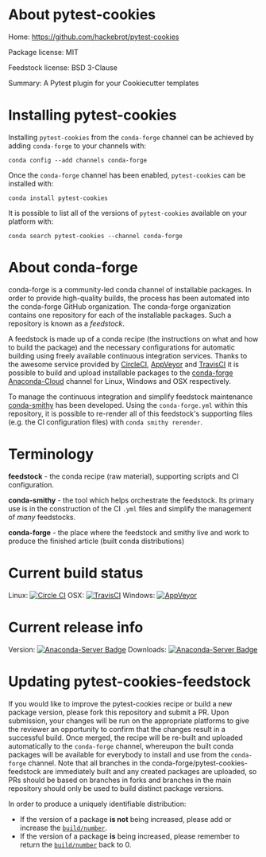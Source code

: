 About pytest-cookies
====================

Home: https://github.com/hackebrot/pytest-cookies

Package license: MIT

Feedstock license: BSD 3-Clause

Summary: A Pytest plugin for your Cookiecutter templates



Installing pytest-cookies
=========================

Installing `pytest-cookies` from the `conda-forge` channel can be achieved by adding `conda-forge` to your channels with:

```
conda config --add channels conda-forge
```

Once the `conda-forge` channel has been enabled, `pytest-cookies` can be installed with:

```
conda install pytest-cookies
```

It is possible to list all of the versions of `pytest-cookies` available on your platform with:

```
conda search pytest-cookies --channel conda-forge
```



About conda-forge
=================

conda-forge is a community-led conda channel of installable packages.
In order to provide high-quality builds, the process has been automated into the
conda-forge GitHub organization. The conda-forge organization contains one repository
for each of the installable packages. Such a repository is known as a *feedstock*.

A feedstock is made up of a conda recipe (the instructions on what and how to build
the package) and the necessary configurations for automatic building using freely
available continuous integration services. Thanks to the awesome service provided by
[CircleCI](https://circleci.com/), [AppVeyor](http://www.appveyor.com/)
and [TravisCI](https://travis-ci.org/) it is possible to build and upload installable
packages to the [conda-forge](https://anaconda.org/conda-forge)
[Anaconda-Cloud](http://docs.anaconda.org/) channel for Linux, Windows and OSX respectively.

To manage the continuous integration and simplify feedstock maintenance
[conda-smithy](http://github.com/conda-forge/conda-smithy) has been developed.
Using the ``conda-forge.yml`` within this repository, it is possible to re-render all of
this feedstock's supporting files (e.g. the CI configuration files) with ``conda smithy rerender``.


Terminology
===========

**feedstock** - the conda recipe (raw material), supporting scripts and CI configuration.

**conda-smithy** - the tool which helps orchestrate the feedstock.
                   Its primary use is in the construction of the CI ``.yml`` files
                   and simplify the management of *many* feedstocks.

**conda-forge** - the place where the feedstock and smithy live and work to
                  produce the finished article (built conda distributions)

Current build status
====================

Linux: [![Circle CI](https://circleci.com/gh/conda-forge/pytest-cookies-feedstock.svg?style=shield)](https://circleci.com/gh/conda-forge/pytest-cookies-feedstock)
OSX: [![TravisCI](https://travis-ci.org/conda-forge/pytest-cookies-feedstock.svg?branch=master)](https://travis-ci.org/conda-forge/pytest-cookies-feedstock)
Windows: [![AppVeyor](https://ci.appveyor.com/api/projects/status/github/conda-forge/pytest-cookies-feedstock?svg=True)](https://ci.appveyor.com/project/conda-forge/pytest-cookies-feedstock/branch/master)

Current release info
====================
Version: [![Anaconda-Server Badge](https://anaconda.org/conda-forge/pytest-cookies/badges/version.svg)](https://anaconda.org/conda-forge/pytest-cookies)
Downloads: [![Anaconda-Server Badge](https://anaconda.org/conda-forge/pytest-cookies/badges/downloads.svg)](https://anaconda.org/conda-forge/pytest-cookies)


Updating pytest-cookies-feedstock
=================================

If you would like to improve the pytest-cookies recipe or build a new
package version, please fork this repository and submit a PR. Upon submission,
your changes will be run on the appropriate platforms to give the reviewer an
opportunity to confirm that the changes result in a successful build. Once
merged, the recipe will be re-built and uploaded automatically to the
`conda-forge` channel, whereupon the built conda packages will be available for
everybody to install and use from the `conda-forge` channel.
Note that all branches in the conda-forge/pytest-cookies-feedstock are
immediately built and any created packages are uploaded, so PRs should be based
on branches in forks and branches in the main repository should only be used to
build distinct package versions.

In order to produce a uniquely identifiable distribution:
 * If the version of a package **is not** being increased, please add or increase
   the [``build/number``](http://conda.pydata.org/docs/building/meta-yaml.html#build-number-and-string).
 * If the version of a package **is** being increased, please remember to return
   the [``build/number``](http://conda.pydata.org/docs/building/meta-yaml.html#build-number-and-string)
   back to 0.

